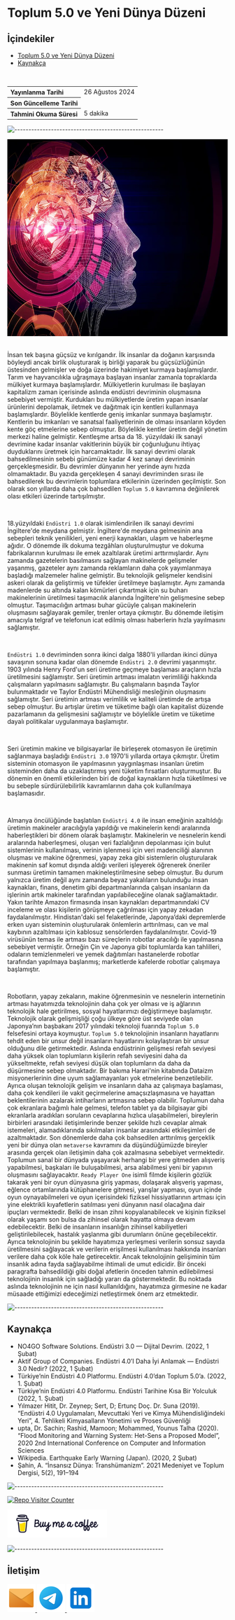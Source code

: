 # Toplum 5.0 ve Yeni Dünya Düzeni

## **İçindekiler**

- [Toplum 5.0 ve Yeni Dünya Düzeni](#toplum-50-ve-yeni-dünya-düzeni)
- [Kaynakça](#kaynakça)

<br>

<table>
  <tr>
    <th style="text-align: left; font-weight: bold;">Yayınlanma Tarihi</th>
    <td style="text-align: left;">26 Ağustos 2024</td>
  </tr>
  <tr>
    <th style="text-align: left; font-weight: bold;">Son Güncelleme Tarihi</th>
    <td style="text-align: left;"></td>
  </tr>
  <tr>
    <th style="text-align: left; font-weight: bold;">Tahmini Okuma Süresi</th>
    <td style="text-align: left;">5 dakika</td>
  </tr>
</table>


![-----------------------------------------------------](../../../Readme%20Resources/Çizgi.png)

<div align="center">
  <img src="./Resources/1.webp" alt="Resim" height="450"/>
</div>

<br>

İnsan tek başına güçsüz ve kırılgandır. İlk insanlar da doğanın karşısında böyleydi ancak birlik oluşturarak
iş birliği yaparak bu güçsüzlüğünün üstesinden gelmişler ve doğa üzerinde hakimiyet kurmaya başlamışlardır.
Tarım ve hayvancılıkla uğraşmaya başlayan insanlar zamanla topraklarda mülkiyet kurmaya başlamışlardır. Mülkiyetlerin
kurulması ile başlayan kapitalizm zaman içerisinde aslında endüstri devriminin oluşmasına sebebiyet vermiştir. Kurdukları
bu mülkiyetlerde üretim yapan insanlar ürünlerini depolamak, iletmek ve dağıtmak için kentleri kullanmaya başlamışlardır.
Böylelikle kentlerde geniş imkanlar sunmaya başlamıştır. Kentlerin bu imkanları ve sanatsal
faaliyetlerinin de olması insanların köyden kente göç etmelerine sebep olmuştur. Böylelikle kentler üretim değil
yönetim merkezi haline gelmiştir. Kentleşme artsa da 18. yüzyıldaki ilk sanayi devrimine kadar insanlar vakitlerinin
büyük bir çoğunluğunu ihtiyaç duyduklarını üretmek için harcamaktadır. İlk sanayi devrimi olarak bahsedilmesinin sebebi
günümüze kadar 4 kez sanayi devriminin gerçekleşmesidir. Bu devrimler dünyanın her yerinde aynı hızda olmamaktadır.
Bu yazıda gerçekleşen 4 sanayi devriminden sırası ile bahsedilerek bu devrimlerin toplumlara etkilerinin üzerinden
geçilmiştir. Son olarak son yıllarda daha çok bahsedilen `Toplum 5.0` kavramına değinilerek olası etkileri üzerinde
tartışılmıştır.

<br>

18.yüzyıldaki `Endüstri 1.0` olarak isimlendirilen ilk sanayi devrimi İngiltere'de meydana gelmiştir. İngiltere'de
meydana gelmesinin ana sebepleri teknik yenilikleri, yeni enerji kaynakları, ulaşım ve haberleşme ağıdır. O dönemde
ilk dokuma tezgâhları oluşturulmuştur ve dokuma fabrikalarının kurulması ile emek azaltılarak üretimi arttırmışlardır.
Aynı zamanda gazetelerin basılmasını sağlayan makinelerde gelişmeler yaşanmış, gazeteler aynı zamanda reklamların daha
çok yayımlanmaya başladığı malzemeler haline gelmiştir. Bu teknolojik gelişmeler kendisini askeri olarak da geliştirmiş
ve tüfekler üretilmeye başlamıştır. Aynı zamanda madenlerde su altında kalan kömürleri çıkartmak için su buharı makinelerinin
üretilmesi taşımacılık alanında İngiltere'nin gelişmesine sebep olmuştur. Taşımacılığın artması buhar gücüyle çalışan makinelerin
oluşmasını sağlayarak gemiler, trenler ortaya çıkmıştır. Bu dönemde iletişim amacıyla telgraf ve telefonun icat edilmiş olması
haberlerin hızla yayılmasını sağlamıştır.

<br>

`Endüstri 1.0` devriminden sonra ikinci dalga 1880'li yıllardan ikinci dünya savaşının sonuna kadar olan dönemde
`Endüstri 2.0` devrimi yaşanmıştır. 1903 yılında Henry Ford'un seri üretime geçmeye başlaması araçların hızla üretilmesini
sağlamıştır. Seri üretimin artması imalatın verimliliği hakkında çalışmaların yapılmasını sağlamıştır. Bu çalışmaların başında
Taylor bulunmaktadır ve Taylor Endüstri Mühendisliği mesleğinin oluşmasını sağlamıştır. Seri üretimin artması verimlilik ve
kaliteli üretimde de artışa sebep olmuştur. Bu artışlar üretim ve tüketime bağlı olan kapitalist düzende pazarlamanın da gelişmesini
sağlamıştır ve böylelikle üretim ve tüketime dayalı politikalar uygulanmaya başlamıştır.

<br>

Seri üretimin makine ve bilgisayarlar ile birleşerek otomasyon ile üretimin sağlanmaya başladığı `Endüstri 3.0` 1970'li yıllarda ortaya
çıkmıştır. Üretim sisteminin otomasyon ile yapılmasının yaygınlaşması insanları üretim sisteminden daha da uzaklaştırmış yeni tüketim
fırsatları oluşturmuştur. Bu dönemin en önemli etkilerinden biri de doğal kaynakların hızla tüketilmesi ve bu sebeple sürdürülebilirlik
kavramlarının daha çok kullanılmaya başlamasıdır.

<br>

Almanya öncülüğünde başlatılan `Endüstri 4.0` ile insan emeğinin azaltıldığı üretimin makineler aracılığıyla yapıldığı ve makinelerin
kendi aralarında haberleştikleri bir dönem olarak başlamıştır. Makinelerin ve nesnelerin kendi aralarında haberleşmesi, oluşan veri
fazlalığının depolanması için bulut sistemlerinin kullanılması, verinin işlenmesi için veri madenciliği alanının oluşması ve
makine öğrenmesi, yapay zeka gibi sistemlerin oluşturularak makinenin saf komut dışında aldığı verileri işleyerek öğrenerek
öneriler sunması üretimin tamamen makineleştirilmesine sebep olmuştur. Bu durum yalnızca üretim değil aynı zamanda beyaz yakalıların
bulunduğu insan kaynakları, finans, denetim gibi departmanlarında çalışan insanların da işlerinin artık makineler tarafından yapılabileceğine
olanak sağlamaktadır. Yakın tarihte Amazon firmasında insan kaynakları departmanındaki CV inceleme ve olası kişilerin görüşmeye çağrılması
için yapay zekadan faydalanılmıştır. Hindistan'daki sel felaketlerinde, Japonya’daki depremlerde erken uyarı sisteminin oluşturularak önlemlerin
arttırılması, can ve mal kaybının azaltılması için kablosuz sensörlerden faydalanılmıştır. Covid-19 virüsünün temas ile artması bazı süreçlerin
robotlar aracılığı ile yapılmasına sebebiyet vermiştir. Örneğin Çin ve Japonya gibi toplumlarda kan tahlilleri, odaların temizlenmeleri ve
yemek dağıtımları hastanelerde robotlar tarafından yapılmaya başlanmış; marketlerde kafelerde robotlar çalışmaya başlamıştır.

<br>

Robotların, yapay zekaların, makine öğrenmesinin ve nesnelerin internetinin artması hayatımızda teknolojinin daha çok yer olması ve iş
ağlarının teknolojik hale getirilmes, sosyal hayatlarımızı değiştirmeye başlamıştır. Teknolojik olarak gelişmişliği çoğu ülkeye göre
üst seviyede olan Japonya’nın başbakanı 2017 yılındaki teknoloji fuarında `Toplum 5.0` felsefesini ortaya koymuştur. `Toplum 5.0`
teknolojinin insanların hayatlarını tehdit eden bir unsur değil insanların hayatlarını kolaylaştıran bir unsur olduğunu dile getirmektedir.
Aslında endüstrinin gelişmesi refah seviyesi daha yüksek olan toplumların kişilerin refah seviyesini daha da yükseltmekte,
refah seviyesi düşük olan toplumların da daha da düşürmesine sebep olmaktadır. Bir bakıma Harari'nin kitabında Dataizm misyonerlerinin
dine uyum sağlamayanları yok etmelerine benzetilebilir. Ayrıca oluşan teknolojik gelişim ve insanların daha az çalışmaya başlaması,
daha çok kendileri ile vakit geçirmelerine amaçsızlaşmasına ve hayattan beklentilerinin azalarak intiharların artmasına sebep olabilir.
Toplumun daha çok ekranlara bağımlı hale gelmesi, telefon tablet ya da bilgisayar gibi ekranlarla aradıkları soruların cevaplarına hızlıca
ulaşabilmeleri, bireylerin birbirleri arasındaki iletişimlerinde benzer şekilde hızlı cevaplar almak istemeleri, alamadıklarında sıkılmaları
insanlar arasındaki etkileşimleri de azaltmaktadır. Son dönemlerde daha çok bahsedilen arttırılmış gerçeklik yeni bir dünya olan `metaverse`
kavramını da düşündüğümüzde bireyler arasında gerçek olan iletişimin daha çok azalmasına sebebiyet vermektedir. Toplumun sanal bir dünyada
yaşayarak herhangi bir yere gitmeden alışveriş yapabilmesi, başkaları ile buluşabilmesi, arsa alabilmesi yeni bir yapının oluşmasını sağlayacaktır.
`Ready Player One` isimli filmde kişilerin gözlük takarak yeni bir oyun dünyasına giriş yapması, dolaşarak alışveriş yapması, eğlence ortamlarında
kütüphanelere gitmesi, yarışlar yapması, oyun içinde oyun oynayabilmeleri ve oyun içerisindeki fiziksel hissiyatlarının artması için yine elektrikli
kıyafetlerin satılması yeni dünyanın nasıl olacağına dair ipuçları vermektedir. Belki de insan zihni kopyalanabilecek ve kişinin fiziksel olarak yaşamı
son bulsa da zihinsel olarak hayatta olmaya devam edebilecektir. Belki de insanların insanlığın zihinsel kabiliyetleri geliştirilebilecek, hastalık
yaşlanma gibi durumların önüne geçebilecektir. Ayrıca teknolojinin bu şekilde hayatımıza yerleşmesi verilerin sonsuz sayıda üretilmesini sağlayacak
ve verilerin erişilmesi kullanılması hakkında insanları verilere daha çok köle hale getirecektir. Ancak teknolojinin gelişiminin tüm insanlık adına
fayda sağlayabilme ihtimali de umut edicidir. Bir önceki paragrafta bahsedildiği gibi doğal afetlerin önceden tahmin edilebilmesi teknolojinin insanlık
için sağladığı yararı da göstermektedir. Bu noktada aslında teknolojinin ne için nasıl kullanıldığını, hayatımıza girmesine ne kadar müsaade ettiğimizi
edeceğimizi netleştirmek önem arz etmektedir.


![-----------------------------------------------------](../../../Readme%20Resources/Çizgi.png)

## Kaynakça

- NO4GO Software Solutions. Endüstri 3.0 — Dijital Devrim. (2022, 1 Şubat)
- Aktif Group of Companies. Endüstri 4.0’I Daha İyi Anlamak — Endüstri 3.0 Nedir? (2022, 1 Şubat)
- Türkiye’nin Endüstri 4.0 Platformu. Endüstri 4.0’dan Toplum 5.0’a. (2022, 1. Şubat)
- Türkiye’nin Endüstri 4.0 Platformu. Endüstri Tarihine Kısa Bir Yolculuk (2022, 1. Şubat)
- Yılmazer Hitit, Dr. Zeynep; Sert, D; Ertunç Doç. Dr. Suna (2019). “Endüstri 4.0 Uygulamaları, Mevcuttaki Yeri ve Kimya Mühendisliğindeki Yeri”, 4. Tehlikeli Kimyasalların Yönetimi ve Proses Güvenliği
- upta, Dr. Sachin; Rashid, Mamoon; Mohammed, Younus Talha (2020). “Flood Monitoring and Warning System: Het-Sens a Proposed Model”, 2020 2nd International Conference on Computer and Information Sciences
- Wikipedia. Earthquake Early Warning (Japan). (2020, 2 Şubat)
- Şahin, A. “İnsansız Dünya: Transhümanizm”. 2021 Medeniyet ve Toplum Dergisi, 5(2), 191–194


![-----------------------------------------------------](../../../Readme%20Resources/Çizgi.png)

<a href="https://github.com/mustafatoktas/W.BE_RepoVisitorCounterAPI" target="_blank"> <img src="https://toktasoft.com/api/github2/repo-visitor-counter.php?repo=4m86w23uh9a7dyc&show_repo_name=1&show_date=1&show_brand=0" alt="Repo Visitor Counter"/> </a>

<a href="https://buymeacoffee.com/mustafatoktas" target="_blank"> <img src="./../../../Readme Resources/İletişim/Buy Me a Coffee.png" alt="Buy Me a Coffee" height="64"/> </a>


![-----------------------------------------------------](../../../Readme%20Resources/Çizgi.png)

## İletişim

<a href="mailto:info@mustafatoktas.com"              target="_blank"> <img src="./../../../Readme Resources/İletişim/Mail.png"     alt="Mail"     width="64"/> </a>
<a href="https://t.me/mustafatoktas00"               target="_blank"> <img src="./../../../Readme Resources/İletişim/Telegram.png" alt="Telegram" width="64"/> </a>
<a href="https://www.linkedin.com/in/mustafatoktas/" target="_blank"> <img src="./../../../Readme Resources/İletişim/LinkedIn.png" alt="LinkedIn" width="64"/> </a>